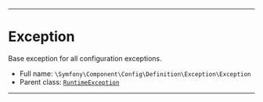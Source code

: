 ***

# Exception

Base exception for all configuration exceptions.

* Full name: `\Symfony\Component\Config\Definition\Exception\Exception`
* Parent class: [`RuntimeException`](../../../../../RuntimeException.md)

***

